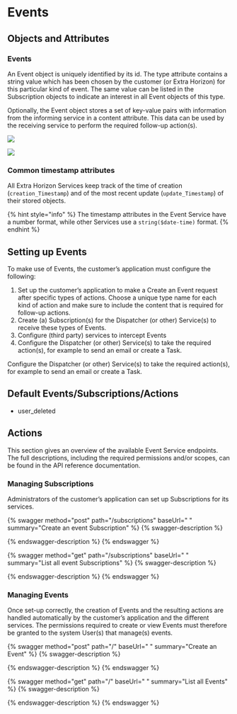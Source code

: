 # Events

## Objects and Attributes <a href="#docs-internal-guid-5c7f23fb-7fff-e75b-bba0-5cdbc84e7969" id="docs-internal-guid-5c7f23fb-7fff-e75b-bba0-5cdbc84e7969"></a>

### Events

An Event object is uniquely identified by its id. The type attribute contains a string value which has been chosen by the customer (or Extra Horizon) for this particular kind of event. The same value can be listed in the Subscription objects to indicate an interest in all Event objects of this type.

Optionally, the Event object stores a set of key-value pairs with information from the informing service in a content attribute. This data can be used by the receiving service to perform the required follow-up action(s).

![](../../../.gitbook/assets/Screenshot\_20211018\_141452.png)



![](../../../.gitbook/assets/Screenshot\_20211018\_141651.png)

### Common timestamp attributes

All Extra Horizon Services keep track of the time of creation (`creation_Timestamp`) and of the most recent update (`update_Timestamp`) of their stored objects.

{% hint style="info" %}
The timestamp attributes in the Event Service have a number format, while other Services use a `string($date-time)` format.
{% endhint %}

## Setting up Events

To make use of Events, the customer’s application must configure the following:

1. Set up the customer’s application to make a Create an Event request after specific types of actions. Choose a unique type name for each kind of action and make sure to include the content that is required for follow-up actions.
2. Create (a) Subscription(s) for the Dispatcher (or other) Service(s) to receive these types of Events.
3. Configure (third party) services to intercept Events
4. Configure the Dispatcher (or other) Service(s) to take the required action(s), for example to send an email or create a Task.

Configure the Dispatcher (or other) Service(s) to take the required action(s), for example to send an email or create a Task.

## Default Events/Subscriptions/Actions

* user\_deleted

## Actions

This section gives an overview of the available Event Service endpoints. The full descriptions, including the required permissions and/or scopes, can be found in the API reference documentation.

### Managing Subscriptions <a href="#docs-internal-guid-33b87069-7fff-4991-ad79-bfae582ebfd7" id="docs-internal-guid-33b87069-7fff-4991-ad79-bfae582ebfd7"></a>

Administrators of the customer’s application can set up Subscriptions for its services.

{% swagger method="post" path="/subscriptions" baseUrl=" " summary="Create an event Subscription" %}
{% swagger-description %}

{% endswagger-description %}
{% endswagger %}

{% swagger method="get" path="/subscriptions" baseUrl=" " summary="List all event Subscriptions" %}
{% swagger-description %}

{% endswagger-description %}
{% endswagger %}

### Managing Events

Once set-up correctly, the creation of Events and the resulting actions are handled automatically by the customer’s application and the different services. The permissions required to create or view Events must therefore be granted to the system User(s) that manage(s) events.

{% swagger method="post" path="/" baseUrl=" " summary="Create an Event" %}
{% swagger-description %}

{% endswagger-description %}
{% endswagger %}

{% swagger method="get" path="/" baseUrl=" " summary="List all Events" %}
{% swagger-description %}

{% endswagger-description %}
{% endswagger %}
